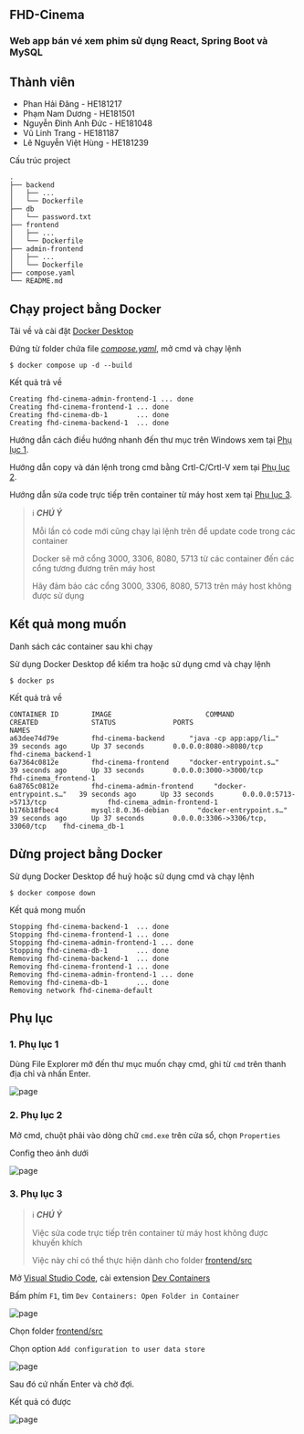 ## FHD-Cinema
### Web app bán vé xem phim sử dụng React, Spring Boot và MySQL

## Thành viên
+ Phan Hải Đăng - HE181217
+ Phạm Nam Dương - HE181501
+ Nguyễn Đình Anh Đức - HE181048
+ Vũ Linh Trang - HE181187
+ Lê Nguyễn Việt Hùng - HE181239

Cấu trúc project
```
.
├── backend
│   ├── ...
│   └── Dockerfile
├── db
│   └── password.txt
├── frontend
│   ├── ...
│   └── Dockerfile
├── admin-frontend
│   ├── ...
│   └── Dockerfile
├── compose.yaml
└── README.md
```

## Chạy project bằng Docker

Tải về và cài đặt [Docker Desktop](https://www.docker.com/products/docker-desktop/)

Đứng từ folder chứa file [_compose.yaml_](compose.yaml), mở cmd và chạy lệnh

```
$ docker compose up -d --build
```
Kết quả trả về
```
Creating fhd-cinema-admin-frontend-1 ... done
Creating fhd-cinema-frontend-1 ... done
Creating fhd-cinema-db-1       ... done
Creating fhd-cinema-backend-1  ... done
```

Hướng dẫn cách điều hướng nhanh đến thư mục trên Windows xem tại [Phụ lục 1](#1-phụ-lục-1).

Hướng dẫn copy và dán lệnh trong cmd bằng Crtl-C/Crtl-V xem tại [Phụ lục 2](#2-phụ-lục-2).

Hướng dẫn sửa code trực tiếp trên container từ máy host xem tại [Phụ lục 3](#3-phụ-lục-3).

> ℹ️ **_CHÚ Ý_**
>
> Mỗi lần có code mới cũng chạy lại lệnh trên để update code trong các container
> 
> Docker sẽ mở cổng 3000, 3306, 8080, 5713 từ các container đến các cổng tương đương trên máy host
> 
> Hãy đảm bảo các cổng 3000, 3306, 8080, 5713 trên máy host không được sử dụng

## Kết quả mong muốn

Danh sách các container sau khi chạy

Sử dụng Docker Desktop để kiểm tra hoặc sử dụng cmd và chạy lệnh 
```
$ docker ps
```
Kết quả trả về
```
CONTAINER ID        IMAGE                       COMMAND                  CREATED             STATUS              PORTS                                NAMES
a63dee74d79e        fhd-cinema-backend      "java -cp app:app/li…"   39 seconds ago      Up 37 seconds       0.0.0.0:8080->8080/tcp                             fhd-cinema_backend-1
6a7364c0812e        fhd-cinema-frontend     "docker-entrypoint.s…"   39 seconds ago      Up 33 seconds       0.0.0.0:3000->3000/tcp               fhd-cinema_frontend-1
6a8765c0812e        fhd-cinema-admin-frontend     "docker-entrypoint.s…"   39 seconds ago      Up 33 seconds       0.0.0.0:5713->5713/tcp               fhd-cinema_admin-frontend-1
b176b18fbec4        mysql:8.0.36-debian       "docker-entrypoint.s…"   39 seconds ago      Up 37 seconds       0.0.0.0:3306->3306/tcp, 33060/tcp    fhd-cinema_db-1
```

## Dừng project bằng Docker

Sử dụng Docker Desktop để huỷ hoặc sử dụng cmd và chạy lệnh

```
$ docker compose down
```
Kết quả mong muốn
```
Stopping fhd-cinema-backend-1  ... done
Stopping fhd-cinema-frontend-1 ... done
Stopping fhd-cinema-admin-frontend-1 ... done
Stopping fhd-cinema-db-1       ... done
Removing fhd-cinema-backend-1  ... done
Removing fhd-cinema-frontend-1 ... done
Removing fhd-cinema-admin-frontend-1 ... done
Removing fhd-cinema-db-1       ... done
Removing network fhd-cinema-default
```

## Phụ lục
### 1. Phụ lục 1
Dùng File Explorer mở đến thư mục muốn chạy cmd, ghi từ `cmd` trên thanh địa chỉ và nhấn Enter.

![page](./tutorials/explorer.jpg)

### 2. Phụ lục 2
Mở cmd, chuột phải vào dòng chữ `cmd.exe` trên cửa sổ, chọn `Properties`

Config theo ảnh dưới

![page](./tutorials/cmd.jpg)

### 3. Phụ lục 3

> ℹ️ **_CHÚ Ý_**
>
> Việc sửa code trực tiếp trên container từ máy host không được khuyến khích
>
> Việc này chỉ có thể thực hiện dành cho folder [frontend/src](frontend/src)

Mở [Visual Studio Code](https://code.visualstudio.com/), cài extension [Dev Containers](https://marketplace.visualstudio.com/items?itemName=ms-vscode-remote.remote-containers)

Bấm phím `F1`, tìm `Dev Containers: Open Folder in Container`

![page](./tutorials/vs.jpg)

Chọn folder [frontend/src](frontend/src)

Chọn option `Add configuration to user data store`

![page](./tutorials/vs2.jpg)

Sau đó cứ nhấn Enter và chờ đợi.

Kết quả có được

![page](./tutorials/vs3.jpg)



